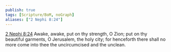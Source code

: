 ```yaml
---
publish: true
tags: [Scripture/BoM, noGraph]
aliases: ["2 Nephi 8:24"]
---
```

[2 Nephi 8:24](https://churchofjesuschrist.org/study/scriptures/bofm/2-ne/8?lang=eng&id=p24#p24) Awake, awake, put on thy strength, O Zion; put on thy beautiful garments, O Jerusalem, the holy city; for henceforth there shall no more come into thee the uncircumcised and the unclean.
